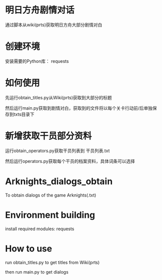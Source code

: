 # 明日方舟剧情对话
通过脚本从wiki(prts)获取明日方舟大部分剧情对白

# 创建环境
安装需要的Python库：
requests

# 如何使用
先运行obtain_titles.py从Wiki(prts)获取到大部分的标题

然后运行main.py获取到剧情对白，获取到的文件将以每个关卡行动前/后单独保存到txts目录下

# 新增获取干员部分资料
运行obtain_operators.py获取干员列表到 干员列表.txt

然后运行operators.py获取每个干员的档案资料，具体词条可以选择

# Arknights_dialogs_obtain
To obtain dialogs of the game Arknights(.txt)

# Environment building
install required modules:
requests

# How to use
run obtain_titles.py to get titles from Wiki(prts)

then run main.py to get dialogs
